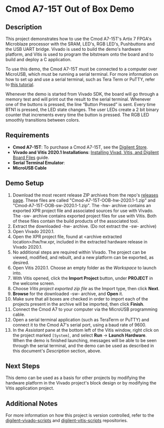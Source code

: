 ﻿Cmod A7-15T Out of Box Demo 
====================

Description
-----------

This project demonstrates how to use the Cmod A7-15T's Artix 7 FPGA's Microblaze processor with the SRAM, LED's, RGB LED's, Pushbuttons and the USB UART bridge. Vivado is used to build the demo's hardware platform, and Vitis is used to program the bitstream onto the board and to build and deploy a C application. 

To use this demo, the Cmod A7-15T must be connected to a computer over MicroUSB, which must be running a serial terminal. For more information on how to set up and use a serial terminal, such as Tera Term or PuTTY, refer to [this tutorial](https://reference.digilentinc.com/vivado/installing-vivado/start).

Whenever the demo is started from Vivado SDK, the board will go through a memory test and will print out the result to the serial terminal. Whenever one of the buttons is pressed, the line “Button Pressed” is sent. Every time BTN1 is pressed, the LED state changes. The user LEDs create a 2 bit binary counter that increments every time the button is pressed.  The RGB LED smoothly transitions between colors.

Requirements
------------
* **Cmod A7-15T**: To purchase a Cmod A7-15T, see the [Digilent Store](https://store.digilentinc.com/cmod-a7-breadboardable-artix-7-fpga-module/).
* **Vivado and Vitis 2020.1 Installations**: [Installing Vivad, Vitis, and Digilent Board Files](https://reference.digilentinc.com/learn/programmable-logic/tutorials/2020.1/installation) guide.
* **Serial Terminal Emulator**: 
* **MicroUSB Cable**

Demo Setup
----------

1. Download the most recent release ZIP archives from the repo's [releases page](https://github.com/Digilent/Cmod-A7-15T-OOB/releases). These files are called "Cmod-A7-15T-OOB-hw-2020.1-1.zip" and "Cmod-A7-15T-OOB-sw-2020.1-1.zip". The -hw- archive contains an exported XPR project file and associated sources for use with Vivado. The -sw- archive contains exported project files for use with Vitis. Both of these files contain the build products of the associated tool.
2. Extract the downloaded -hw- archive. (Do not extract the -sw- archive)
3. Open Vivado 2020.1.
3. Open the XPR project file, found at \<archive extracted location\>/hw/hw.xpr, included in the extracted hardware release in Vivado 2020.1.
4. No additional steps are required within Vivado. The project can be viewed, modified, and rebuilt, and a new platform can be exported, as desired.
5. Open Vitis 2020.1. Choose an empty folder as the *Workspace* to launch into.
6. With Vitis opened, click the **Import Project** button, under **PROJECT** in the welcome screen.
7. Choose *Vitis project exported zip file* as the Import type, then click **Next**.
8. **Browse** for the downloaded -sw- archive, and **Open** it.
9. Make sure that all boxes are checked in order to import each of the projects present in the archive will be imported, then click **Finish**.
10. Connect the Cmod A7 to your computer via the MicroUSB programming cable.	
11. Open a serial terminal application (such as TeraTerm or PuTTY) and connect it to the Cmod A7's serial port, using a baud rate of 9600.
12. In the *Assistant* pane at the bottom left of the Vitis window, right click on the project marked `[System]`, and select **Run** -> **Launch Hardware**. When the demo is finished launching, messages will be able to be seen through the serial terminal, and the demo can be used as described in this document's *Description* section, above.

Next Steps
----------
This demo can be used as a basis for other projects by modifying the hardware platform in the Vivado project's block design or by modifying the Vitis application project.

Additional Notes
--------------
For more information on how this project is version controlled, refer to the [digilent-vivado-scripts](https://github.com/digilent/digilent-vivado-scripts) and [digilent-vitis-scripts](https://github.com/Digilent/digilent-vitis-scripts) repositories.

